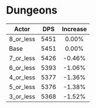 # Dungeons
| Actor | DPS | Increase |
|---|:---:|:---:|
|8_or_less|5451|0.00%|
|Base|5451|0.00%|
|7_or_less|5426|-0.46%|
|6_or_less|5393|-1.06%|
|4_or_less|5377|-1.36%|
|5_or_less|5376|-1.38%|
|3_or_less|5368|-1.52%|
